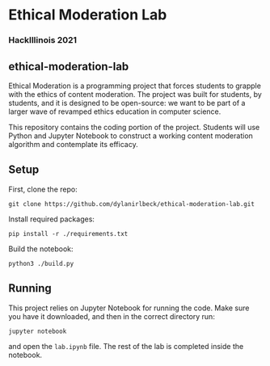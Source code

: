 # Ethical Moderation Lab

### HackIllinois 2021

## ethical-moderation-lab

Ethical Moderation is a programming project that forces students to grapple with the ethics of content moderation. The project was built for students, by students, and it is designed to be open-source: we want to be part of a larger wave of revamped ethics education in computer science.

This repository contains the coding portion of the project. Students will use Python and Jupyter Notebook to construct a working content moderation algorithm and contemplate its efficacy.


## Setup

First, clone the repo:

```
git clone https://github.com/dylanirlbeck/ethical-moderation-lab.git
```

Install required packages:

```
pip install -r ./requirements.txt
```

Build the notebook:

```
python3 ./build.py
```

## Running

This project relies on Jupyter Notebook for running the code. Make sure you have it downloaded, and then in the correct directory run:

```
jupyter notebook
```

and open the `lab.ipynb` file. The rest of the lab is completed inside the notebook.
